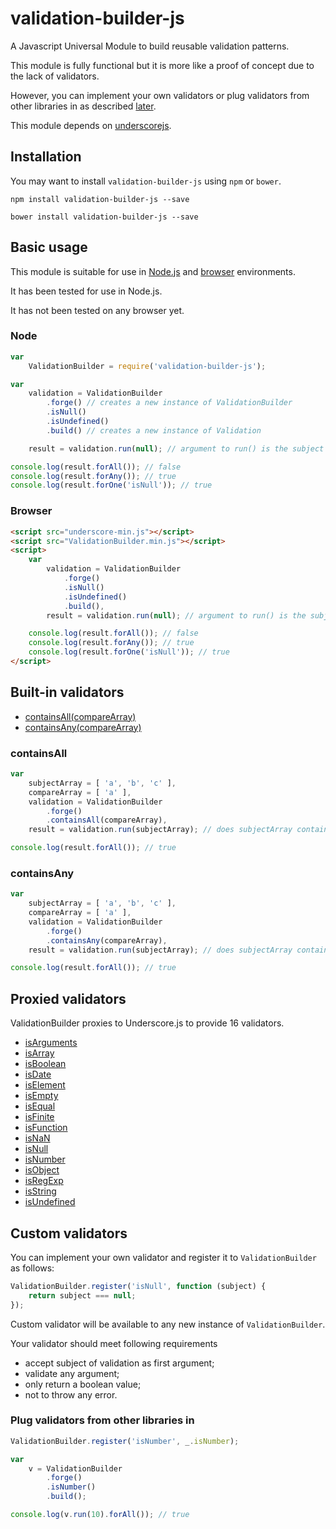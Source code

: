 # validation-builder-js

A Javascript Universal Module to build reusable validation patterns.

This module is fully functional but it is more like a proof of concept due to the lack of validators.

However, you can implement your own validators or plug validators from other libraries in as described [later](#custom_validators).

This module depends on [underscorejs](http://underscorejs.org).

## Installation

You may want to install `validation-builder-js` using `npm` or `bower`.

`npm install validation-builder-js --save`

`bower install validation-builder-js --save`

## Basic usage

This module is suitable for use in [Node.js](#node) and [browser](#browser) environments.

It has been tested for use in Node.js.

It has not been tested on any browser yet.

### Node <a name="node"></a>

```javascript
var
	ValidationBuilder = require('validation-builder-js');

var
	validation = ValidationBuilder
		.forge() // creates a new instance of ValidationBuilder
		.isNull()
		.isUndefined()
		.build() // creates a new instance of Validation

	result = validation.run(null); // argument to run() is the subject of validation

console.log(result.forAll()); // false
console.log(result.forAny()); // true
console.log(result.forOne('isNull')); // true
```

### Browser <a name="browser"></a>

```html
<script src="underscore-min.js"></script>
<script src="ValidationBuilder.min.js"></script>
<script>
	var
		validation = ValidationBuilder
			.forge()
			.isNull()
			.isUndefined()
			.build(),
		result = validation.run(null); // argument to run() is the subject of validation

	console.log(result.forAll()); // false
	console.log(result.forAny()); // true
	console.log(result.forOne('isNull')); // true
</script>
```

## Built-in validators

* [containsAll(compareArray)](#containsAll)
* [containsAny(compareArray)](#containsAny)

### containsAll <a name="containsAll"></a>

```javascript
var
	subjectArray = [ 'a', 'b', 'c' ],
	compareArray = [ 'a' ],
	validation = ValidationBuilder
		.forge()
		.containsAll(compareArray),
	result = validation.run(subjectArray); // does subjectArray contain all elements in compareArray?

console.log(result.forAll()); // true
```

### containsAny <a name="containsAny"></a>

```javascript
var
	subjectArray = [ 'a', 'b', 'c' ],
	compareArray = [ 'a' ],
	validation = ValidationBuilder
		.forge()
		.containsAny(compareArray),
	result = validation.run(subjectArray); // does subjectArray contain any of the elements in compareArray?

console.log(result.forAll()); // true
```

## Proxied validators

ValidationBuilder proxies to Underscore.js to provide 16 validators.

* [isArguments](http://underscorejs.org/#isArguments)
* [isArray](http://underscorejs.org/#isArray)
* [isBoolean](http://underscorejs.org/#isBoolean)
* [isDate](http://underscorejs.org/#isDate)
* [isElement](http://underscorejs.org/#isElement)
* [isEmpty](http://underscorejs.org/#isEmpty)
* [isEqual](http://underscorejs.org/#isEqual)
* [isFinite](http://underscorejs.org/#isFinite)
* [isFunction](http://underscorejs.org/#isFunction)
* [isNaN](http://underscorejs.org/#isNaN)
* [isNull](http://underscorejs.org/#isNull)
* [isNumber](http://underscorejs.org/#isNumber)
* [isObject](http://underscorejs.org/#isObject)
* [isRegExp](http://underscorejs.org/#isRegExp)
* [isString](http://underscorejs.org/#isString)
* [isUndefined](http://underscorejs.org/#isUndefined)

## Custom validators <a name="custom_validators"></a>

You can implement your own validator and register it to `ValidationBuilder` as follows:

```javascript
ValidationBuilder.register('isNull', function (subject) {
	return subject === null;
});
```

Custom validator will be available to any new instance of `ValidationBuilder`.

Your validator should meet following requirements

* accept subject of validation as first argument;
* validate any argument;
* only return a boolean value;
* not to throw any error.

### Plug validators from other libraries in

```javascript
ValidationBuilder.register('isNumber', _.isNumber);

var
	v = ValidationBuilder
		.forge()
		.isNumber()
		.build();

console.log(v.run(10).forAll()); // true
```
